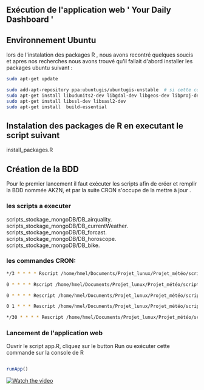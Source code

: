 ## Exécution de l'application web  ' Your Daily Dashboard '

## Environnement Ubuntu 
lors de l'instalation des packages R , nous avons recontré quelques soucis et apres nos recherches nous avons trouvé qu'il fallait  d'abord installer les packages ubuntu suivant :

```bash
sudo apt-get update

sudo add-apt-repository ppa:ubuntugis/ubuntugis-unstable  # si cette commande ne fonctionne pas parfaitement chez vous , ce n'est pas grave, veuillez poursuivre l'execution le reste des commandes
sudo apt-get install libudunits2-dev libgdal-dev libgeos-dev libproj-dev
sudo apt-get install libssl-dev libsasl2-dev
sudo apt-get install  build-essential

```
## Instalation des packages de R en executant le script suivant
install_packages.R

## Création de la BDD
Pour le premier lancement il faut exécuter les scripts afin de créer et remplir la BDD nommée AKZN, et par la suite CRON s'occupe de la mettre à jour .

### les scripts a executer 
scripts_stockage_mongoDB/DB_airquality.\
scripts_stockage_mongoDB/DB_currentWeather.\
scripts_stockage_mongoDB/DB_forcast.\
scripts_stockage_mongoDB/DB_horoscope.\
scripts_stockage_mongoDB/DB_bike.

### les commandes CRON:
```bash
*/3 * * * * Rscript /home/hmel/Documents/Projet_lunux/Projet_météo/scripts_stockage_mongoDB/DB_currentWeather.R

0 * * * * Rscript /home/hmel/Documents/Projet_lunux/Projet_météo/scripts_stockage_mongoDB/DB_forcast.R

0 * * * * Rescript /home/hmel/Documents/Projet_lunux/Projet_météo/scripts_stockage_mongoDB/DB.airquality.R

0 1 * * * Rescript /home/hmel/Documents/Projet_lunux/Projet_météo/scripts_stockage_mongoDB/DB.horoscope.R

*/30 * * * * Rescript /home/hmel/Documents/Projet_lunux/Projet_météo/scripts_stockage_mongoDB/DB.bike.R
```


### Lancement de l'application web 
Ouvrir le script app.R, cliquez sur le button Run ou exécuter cette commande sur la console de R
```R

runApp()

```


[![Watch the video](https://i.imgur.com/vKb2F1B.png)](https://mega.nz/file/ozgGiBRa#Uoc4-5hxSi35rzLEB-DVSx9-p6ZjfNunLkRb0XD9WzE)